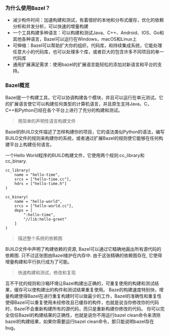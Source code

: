 ### 为什么使用Bazel？
- 减少构件时间：加速构建和测试，有着很好的本地和分布式缓存，优化的依赖分析和并发分析，可以快速的增量构建
- 一个工具构建多种语言：可以构建和测试Java、C++、Android、IOS、Go和其他各种语言，Bazel可以运行在Windows，macOS和Linux上
- 可伸缩：Bazel可以帮助扩大你的组织，代码库，和持续集成系统，它能处理任意大小的代码库，也可以处理多个库，或者巨大的包含许多不同项目的单一代码库
- 通用扩展满足需求：使用bazel的扩展语言能轻松的添加对新语言和平台的支持。

### Bazel概览
Bazel是一个构建工具，它可以协调构建各个模块，并且可以运行在单元测试。它的扩展语言使它可以构建任何类型的计算机语言，并且原生支持Java，C，C++和Python已经在各个平台上进行了充分的构建和测试。
> 用简单的声明性语言构建文件

Bazel的BUILD文件描述了怎样构建你的项目，它的语法类似Python的语法，编写BUILD文件的规则来构建你的系统，或者通过扩展Bazel的规则使它能够在任何构建平台上构建任何语言。

一个Hello World程序的BUILD构建文件，它使用两个规则:cc_library和cc_binary.
```
cc_library(
    name = "hello-time",
    srcs = ["hello-time.cc"],
    hdrs = ["hello-time.h"]
)

cc_binary(
    name = "hello-world",
    srcs = ["hello-world.cc"],
    deps = [
        ":hello-time",
        "//lib:hello-greet"
    ]
)
```
> 描述整个系统的依赖图

BUILD文件中声明了构建依赖的资源, Bazel可以通过它精确地画出所有源代码的依赖图. 只不过这张图由Bazel维护在内存中. 由于这张精确的依赖图存在, 它使得增量构建和平行执行成为了可能。

> 快速构建和测试，修改和复现

互不干扰的规则和沙箱环境让Bazel构建出正确的，可重复使用的构建和测试结果，缓存可以使构建出的构件和测试结果重复使用。
Baze的构建速度特别快，增量构建使得Bazel在进行重复构建时可以做最少的工作，Bazel的准确性和重复性使得Bazel可以重复使用未经修改且已缓存的构件，也就是说当你修改你的代码时，Bazel不会重新构建所有的源代码，而只是重新构建你修改的代码。
 你可以完全信任Bazel的构建结果的正确性，也就是说你不用运行bazel clean命令来清除bazel的构建结果，如果你需要运行bazel clean命令，那只能说明bazel存在bug。

 